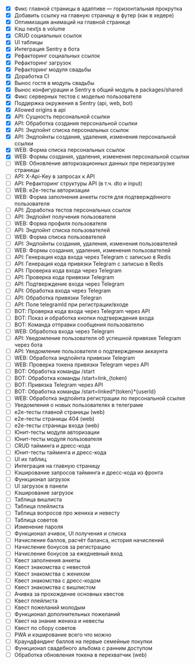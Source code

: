 - [x] Фикс главной страницы в адаптиве — горизонтальная прокрутка
- [x] Добавить ссылку на главную страницу в футер (как в хедере)
- [x] Оптимизация анимаций на главной странице
- [x] Кэш nextjs в volume
- [x] CRUD социальных ссылок
- [x] UI таблицы
- [x] Интеграция Sentry в бота
- [x] Рефакторинг социальных ссылок
- [x] Рефакторинг загрузок
- [x] Рефакторинг модуля свадьбы
- [x] Доработка CI
- [x] Вынос гостя в модуль свадьбы
- [x] Вынос конфигурации и Sentry в общий модуль в packages/shared
- [x] Фикс серверных тестов с моделью пользователя
- [x] Поддержка окружения в Sentry (api, web, bot)
- [x] Allowed origins в api
- [x] API: Сущность персональной ссылки
- [x] API: Обработка создания персональной ссылки
- [x] API: Эндпойнт списка персональных ссылок
- [x] API: Эндпойнты создания, удаления, изменения персональной ссылки
- [x] WEB: Форма списка персональных ссылок
- [x] WEB: Формы создания, удаления, изменения персональной ссылки
- [ ] WEB: Обновление авторизационных данных при перезагрузке страницы
- [ ] API: X-Api-Key в запросах к API
- [ ] API: Рефакторинг структуры API (в т.ч. dto и input)
- [ ] WEB: e2e-тесты авторизации
- [ ] WEB: Форма заполнения анкеты гостя для подтверждённого пользователя
- [ ] API: Доработка тестов персональных ссылок
- [ ] API: Эндпойнт получения пользователя
- [ ] WEB: Форма профиля пользователя
- [ ] API: Эндпойнт списка пользователей
- [ ] WEB: Форма списка пользователей
- [ ] API: Эндпойнты создания, удаления, изменения пользователей
- [ ] WEB: Формы создания, удаления, изменения пользователей
- [ ] API: Генерация кода входа через Telegram с записью в Redis
- [ ] API: Генерация кода привязки Telegram с записью в Redis
- [ ] API: Проверка кода входа через Telegram
- [ ] API: Проверка кода привязки Telegram
- [ ] API: Подтверждение входа через Telegram
- [ ] API: Обработка входа через Telegram
- [ ] API: Обработка привязки Telegran
- [ ] API: Поле telegramId при регистрации/входе
- [ ] BOT: Проверка кода входа через Telegram через API
- [ ] BOT: Показ и обработка кнопки подтверждения входа
- [ ] BOT: Команда отправки сообщения пользователю
- [ ] WEB: Обработка входа через Telegram
- [ ] API: Уведомление пользователя об успешной привязке Telegram через бота
- [ ] API: Уведомление пользователя о подтверждении аккаунта
- [ ] WEB: Обработка эндпойнта привязки Telegram
- [ ] WEB: Проверка токена привязки Telegram через API
- [ ] BOT: Обработка команды /start
- [ ] BOT: Обработка команды /start=link\_{token}
- [ ] BOT: Привязка Telegram через API
- [ ] BOT: Обработка команды /start=linked*{token}*{userId}
- [ ] WEB: Обработка эндпойнта регистрации по персональной ссылке
- [ ] Уведомления о новых пользователях в телеграме
- [ ] e2e-тесты главной страницы (web)
- [ ] e2e-тесты страницы 404 (web)
- [ ] e2e-тесты страницы входа (web)
- [ ] Юнит-тесты модуля авторизации
- [ ] Юнит-тесты модуля пользователя
- [ ] CRUD тайминга и дресс-кода
- [ ] Юнит-тесты тайминга и дресс-кода
- [ ] UI их таблиц
- [ ] Интеграция на главную страницу
- [ ] Кэширование запросов тайминга и дресс-кода из фронта
- [ ] Функционал загрузок
- [ ] UI загрузок в панели
- [ ] Кэширование загрузок
- [ ] Таблица вишлиста
- [ ] Таблица плейлиста
- [ ] Таблица вопросов про жениха и невесту
- [ ] Таблица советов
- [ ] Изменение пароля
- [ ] Функционал ачивок, UI получения и списка
- [ ] Начисление баллов, расчёт баланса, история начислений
- [ ] Начисление бонусов за регистрацию
- [ ] Начисление бонусов за ежедневный вход
- [ ] Квест заполнения анкеты
- [ ] Квест знакомства с невестой
- [ ] Квест знакомства с женихом
- [ ] Квест знакомства с дресс-кодом
- [ ] Квест знакомства с вишлистом
- [ ] Ачивка за прохождение основных квестов
- [ ] Квест плейлиста
- [ ] Квест пожеланий молодым
- [ ] Функционал дополнительных пожеланий
- [ ] Квест на знание жениха и невесты
- [ ] Квест по сбору советов
- [ ] PWA и кэширование всего что можно
- [ ] Краундфандинг баллов на первые семейные покупки
- [ ] Функционал свадебного альбома с ранним доступом
- [ ] Обработка обновления токена в перехватчик (web)
